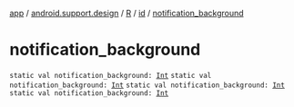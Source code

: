 [app](../../../index.md) / [android.support.design](../../index.md) / [R](../index.md) / [id](index.md) / [notification_background](.)

# notification_background

`static val notification_background: `[`Int`](https://kotlinlang.org/api/latest/jvm/stdlib/kotlin/-int/index.html)
`static val notification_background: `[`Int`](https://kotlinlang.org/api/latest/jvm/stdlib/kotlin/-int/index.html)
`static val notification_background: `[`Int`](https://kotlinlang.org/api/latest/jvm/stdlib/kotlin/-int/index.html)
`static val notification_background: `[`Int`](https://kotlinlang.org/api/latest/jvm/stdlib/kotlin/-int/index.html)